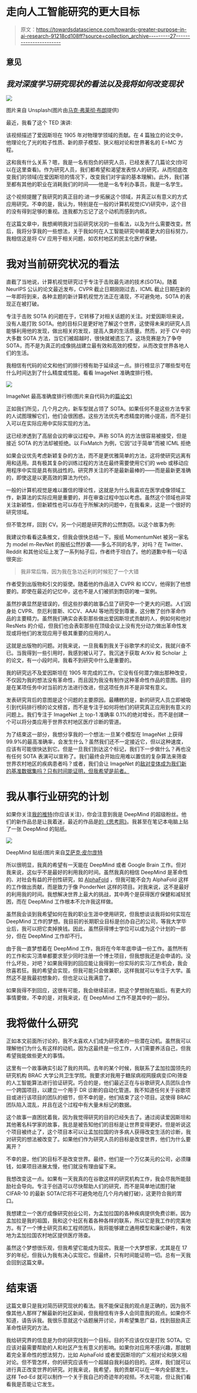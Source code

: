 # 走向人工智能研究的更大目标

> 原文：<https://towardsdatascience.com/towards-greater-purpose-in-ai-research-91218cd108ff?source=collection_archive---------27----------------------->

## 意见

## *我对深度学习研究现状的看法以及我将如何改变现状*

![](img/713c4f9dcc24e44da5c03e89e01f22e6.png)

图片来自 Unsplash(图片由[马克·弗莱彻·布朗](https://unsplash.com/photos/nN5L5GXKFz8)提供)

最近，我看了这个 TED 演讲:

该视频描述了爱因斯坦在 1905 年对物理学领域的贡献。在 4 篇独立的论文中，他理论化了光的粒子性质、新的原子模型、狭义相对论和世界著名的 E=MC 方程。

这和我有什么关系？嗯，我是一名有抱负的研究人员，已经发表了几篇论文(你可以在这里查看)。作为研究人员，我们都希望和渴望发表惊人的研究，从而彻底改变我们的领域(在爱因斯坦的情况下，改变我们对宇宙的基本理解)。此外，我们甚至都有其他的职业在消耗我们的时间——他是一名专利办事员，我是一名学生。

这个视频提醒了我研究的真正目的:进一步拓展这个领域，并真正以有意义的方式应用研究。不幸的是，我认为，特别是在一般的计算机视觉(CV)研究中，这个目的没有得到足够的重视。连我都为忘记了这个动机而感到内疚。

在这篇文章中，我想阐明我对当前研究状况的一些看法，以及为什么需要改变。然后，我将分享我的一些想法，关于我如何在人工智能研究中朝着更大的目标努力，我相信这是将 CV 应用于相关问题，如农村地区的民主化医疗保健。

# 我对当前研究状况的看法

直截了当地说，计算机视觉研究过于专注于击败最先进的技术(SOTA)。随着 NeurIPS 公认的论文最近发布，CVPR 截止日期刚刚过去，ICML 截止日期在新的一年即将到来，各种主题的新计算机视觉方法正在涌现，不可避免地，SOTA 的表现正在被打破。

专注于击败 SOTA 的问题在于，它转移了对相关话题的关注。对爱因斯坦来说，没有人能打败 SOTA。他的目标只是更好地了解这个世界，这使得未来的研究人员能够利用他的发现，做出相关的发现，提高人类的生活质量。然而，对于 CV 中的大多数 SOTA 方法，当它们被超越时，很快就被遗忘了。这场竞赛是为了争夺 SOTA，而不是为真正的成像挑战建立最有效和高效的模型，从而改变世界各地人们的生活。

我相信有代码的论文和他们的排行榜有助于延续这一点。排行榜显示了哪些型号在什么时间达到了什么精度或性能。看看 ImageNet 准确度排行榜。

![](img/2c3397878a26eb8582c27f278c2f2fe8.png)

ImageNet 最高准确度排行榜(图片来自代码为的[篇论文)](https://paperswithcode.com/sota/image-classification-on-imagenet)

正如我们所见，几个月之内，新车型就占领了 SOTA。如果任何不是这些方法专家的人试图理解它们，他们会很困惑。这些方法优先考虑精度的微小提高，而不是引入可以在实际应用中实际实现的方法。

这已经渗透到了高层会议的审议过程中。声称 SOTA 的方法很容易被接受，但是接近 SOTA 的方法却被拒绝。以 FixMatch 为例，它因“过于简单”而被 ICML 拒绝

如果会议优先考虑新颖复杂的方法，而不是更优雅简单的方法，这将使研究远离有用和适用。具有极其复杂的训练过程的方法在最终需要使用它们的 web 或移动应用程序中实现是具有挑战性的。研究界关注的不是最新最棒的——而是最新更准确的，即使这是以更高效的算法为代价。

一般的计算机视觉是难以置信的理论性，这就是为什么我喜欢在医学成像领域工作，新算法的实际应用是重要的，并在审查过程中加以考虑。虽然这个领域也非常关注新颖性，但新颖性也可以存在于所解决的问题中，在我看来，这是一个很好的研究领域。

但不管怎样，回到 CV。另一个问题是研究界的公然剽窃。以这个故事为例:

我建议你看看这条推文，但我会很快总结一下。报纸 MomentumNet 被另一家名为 model m-RevNet 的报纸公然抄袭——多么不同的名字，对吗？在 Twitter、Reddit 和其他论坛上发了一系列帖子后，作者终于坦白了。他的道歉中有一句话很突出:

> 我非常后悔，因为我在急功近利的时候犯了一个大错

作者受到出版物和引文的驱使。随着他的作品进入 CVPR 和 ICCV，他得到了他想要的。即使在最近的记忆中，这也不是人们被抓到剽窃的唯一案例。

虽然抄袭显然是错误的，但这些抄袭的故事凸显了研究中一个更大的问题。人们因身处 CVPR、奈厄利普斯、ICCV、AAAI 等地而受到尊重，这分散了创作革命作品的主要精力。虽然我们确实会表彰那些做出爱因斯坦式贡献的人，例如何和他对 ResNets 的介绍，但我们也会表彰那些在顶级会议上没有充分动力做出革命性发现或将他们的发现应用于极其重要的应用的人。

这就是出版物的问题。对我来说，一旦我看到我关于谷歌学术的论文，我就兴奋不已。当我得到一些引用时，我感到被认可了。我沉迷于获取 ArXiv 和 Scholar 上的论文，有一小段时间，我看不到研究中什么是重要的。

我的研究远不及爱因斯坦在 1905 年完成的工作。它没有任何潜力做出那种改变，不仅因为我的想法没有革命性，而且因为我没有制作这种革命性作品的意图。目的是在某项任务中对当前的方法进行改进，但这项任务并不是非常有意义。

发表研究背后的意图是这个问题的主要原因。最糟糕的是，新的研究人员立即被吸引到代码排行榜的论文榜首，而不是专注于如何将他们的研究真正应用到有意义的问题上。我们专注于 ImageNet 上 top-1 准确率 0.1%的绝对增长，而不是创建一个可以将分类应用于世界农村地区医疗诊断的管道。

为了结束这一部分，我想分享我的一个想法:一旦某个模型在 ImageNet 上获得 99.9%的最高准确率，会发生什么？虽然我们还不一定接近它，但以这种速度，应该有可能很快达到它。但是一旦我们到达这个标记，我们下一步做什么？再也没有任何 SOTA 表演可以宣称了。我们最终会开始应用难以置信的复杂算法来筛查世界农村地区的疾病患者吗？或者，我们会让 ImageNet 的[敌对变体成为我们新的基准数据集吗？只有时间能证明，但我希望是前者。](https://arxiv.org/abs/1907.07174)

# 我从事行业研究的计划

如果你关注[我的推特](https://twitter.com/ayaanzhaque)(你应该关注)，你会注意到我是 DeepMind 的超级粉丝。他们的新作品总是让我着迷，最近的作品是[的《思考网》](https://arxiv.org/abs/2107.05407)。我甚至在笔记本电脑上贴了一张 DeepMind 的贴纸。

![](img/20c011c41f992833de4f6e3476dc67d3.png)

DeepMind 贴纸(图片来自[艾萨克·皮尔庞特](https://www.redbubble.com/i/sticker/DeepMind-by-IsaacPierpont/46940109.EJUG5)

所以很明显，我真的希望有一天能在 DeepMind 或者 Google Brain 工作。但对我来说，这似乎不是最好的利用我的时间。虽然我真的相信 DeepMind 是革命性的、对社会有益的开创性研究，如 [AlphaFold](https://deepmind.com/blog/article/alphafold-a-solution-to-a-50-year-old-grand-challenge-in-biology) ，但我可能不会为 AlphaFold 这样的工作做出贡献，而是致力于像 PonderNet 这样的项目。对我来说，这不是最好的利用我的时间。我想解决世界上最大的挑战，其中两个是获得医疗保健和减轻贫困，而在 DeepMind 工作根本不允许我这样做。

虽然我会谈到我希望如何在我的职业生涯中使用研究，但我想谈谈我将如何实现在 DeepMind 工作的梦想。我目前的长期职业目标是创办自己的公司，等我大学毕业后，我可以把它卖掉换钱。因此，虽然获得博士学位可以成为这个计划的一部分，但在 DeepMind 工作却不行。

由于我一直梦想着在 DeepMind 工作，我将在今年年底申请一份工作。虽然所有的工作和实习清单都要求至少同时注册一个博士项目，但我想我还是会申请的。没什么坏处，对吧？如果我得到的回应能让我得到一份实际的实习/工作机会，我会欣喜若狂。我的希望会实现，但我可能只会做兼职，这样我就可以专注于大学。虽然这不是我最初想象的，但也足以让我满意了。

如果我得不到回应，这很有可能，我会继续前进，把这个梦想抛在脑后。有更大的事情要做，不幸的是，对我来说，在 DeepMind 工作不是其中的一部分。

# 我将做什么研究

正如本文前面所讨论的，我不太喜欢人们成为研究者的一些潜在动机。虽然我可以理解他们为什么有这样的动机，因为这最终是一份工作，人们需要养活自己，但我希望我能做些更大的事情。

这里有一个故事确实引起了我的共鸣。去年的某个时候，我联系了孟加拉国领先的研究机构 BRAC 大学公共卫生学院。我要求对我用于糖尿病视网膜病变(DR)筛查的人工智能算法进行验证研究。巧合的是，他们最近正在与谷歌研究人员团队合作一个跨国项目，以建立一个用于 DR 诊断的自动化管道。我不知道任何关于谷歌项目或进行该项目的团队的细节，但不幸的是，他们结束了这个项目。这使得 BRAC 团队陷入混乱，并且在这个过程中有大量未标记的数据。

这个故事一直困扰着我，因为我觉得研究的目的已经失去了。通过阅读爱因斯坦和其他著名科学家的故事，我总是被告知他们的目标是让世界变得更好。但是听说这个项目被终止了，这个项目本可以让孟加拉国的许多病人获得改变生活的诊断，我对研究的想法被改变了。如果他们作为研究人员的目标是改变世界，他们为什么要离开？

不幸的是，他们的目标不是改变世界。最终，他们是一个万亿美元的公司，必须赚钱，如果项目进展太慢，他们就没有理由留下来。

我想改变这一点。如果有一天我真的在谷歌这样的研究机构工作，我会尽我所能鼓励社会导向。专注于创造可以尽快帮助人们的研究，而不是简单地试图打破 CIFAR-10 的最新 SOTA(它将不可避免地在几个月内被打破)，这更符合我的胃口。

我想建立一个医疗成像研究创业公司，为孟加拉国的各种疾病提供免费诊断。因为孟加拉是我的祖国，我和这个社区有着各种各样的联系，所以它是我工作的完美地方。有了一个博士研究员和工程师团队，我将能够建立通用模型和廉价硬件，有效地为孟加拉国农村地区提供医疗筛查。

虽然这个梦想很乐观，但我希望它能成为现实。我是一个大梦想家，尤其是在 17 岁的年纪，但我认为我有决心实现它。但最终，只有时间能证明一切。总有一天我会回到这篇文章。

# 结束语

这篇文章只是我对简历研究现状的看法。我不能保证我的观点是正确的，因为我不像其他人那样了解最新的社区新闻，但我相信有许多人会同意我的观点。如果你不知道，请告诉我。我很乐意就这个话题展开讨论，并希望集思广益，找到鼓励真正革命性研究的方法。

我给研究界的信息是为你的研究找到一个目标。目的不应该仅仅是打败 SOTA。它应该对最需要帮助的人和社区产生有意义的影响。如果你对应用不感兴趣，那就朝着完全革命性的想法努力，比如 AlphaFold 或者爱因斯坦的广义相对论和狭义相对论。但不管怎样，你的研究应该有一个超越自我利益的目的。这样，我们就可以进行真正改变世界的研究。对我来说，我希望，我的贡献可以在一年内全部发生，这样 Ted-Ed 就可以制作一个关于我自己的奇迹年的视频。不太可能，但让我们看看我是否能让它发生。